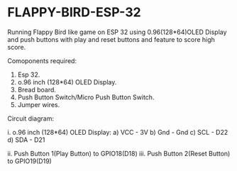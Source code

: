 # FLAPPY-BIRD-ESP-32
Running Flappy Bird like game on ESP 32 using 0.96(128*64)OLED Display and push buttons with play and reset buttons and feature to score high score.

Comoponents required:

1. Esp 32.
2. o.96 inch (128*64) OLED Display.
3. Bread board.
4. Push Button Switch/Micro Push Button Switch.
5. Jumper wires.

Circuit diagram:

i. o.96 inch (128*64) OLED Display:
a) VCC - 3V
b) Gnd - Gnd
c) SCL - D22
d) SDA - D21

ii. Push Button 1(Play Button) to GPIO18(D18)
iii. Push Button 2(Reset Button) to GPIO19(D19)

